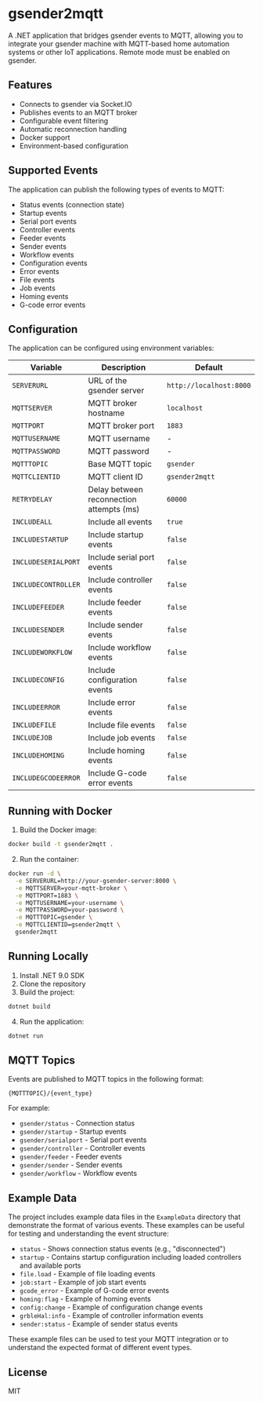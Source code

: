 # gsender2mqtt

A .NET application that bridges gsender events to MQTT, allowing you to integrate your gsender machine with MQTT-based home automation systems or other IoT applications.  Remote mode must be enabled on gsender.

## Features

- Connects to gsender via Socket.IO
- Publishes events to an MQTT broker
- Configurable event filtering
- Automatic reconnection handling
- Docker support
- Environment-based configuration

## Supported Events

The application can publish the following types of events to MQTT:

- Status events (connection state)
- Startup events
- Serial port events
- Controller events
- Feeder events
- Sender events
- Workflow events
- Configuration events
- Error events
- File events
- Job events
- Homing events
- G-code error events

## Configuration

The application can be configured using environment variables:

| Variable | Description | Default |
|----------|-------------|---------|
| `SERVERURL` | URL of the gsender server | `http://localhost:8000` |
| `MQTTSERVER` | MQTT broker hostname | `localhost` |
| `MQTTPORT` | MQTT broker port | `1883` |
| `MQTTUSERNAME` | MQTT username | - |
| `MQTTPASSWORD` | MQTT password | - |
| `MQTTTOPIC` | Base MQTT topic | `gsender` |
| `MQTTCLIENTID` | MQTT client ID | `gsender2mqtt` |
| `RETRYDELAY` | Delay between reconnection attempts (ms) | `60000` |
| `INCLUDEALL` | Include all events | `true` |
| `INCLUDESTARTUP` | Include startup events | `false` |
| `INCLUDESERIALPORT` | Include serial port events | `false` |
| `INCLUDECONTROLLER` | Include controller events | `false` |
| `INCLUDEFEEDER` | Include feeder events | `false` |
| `INCLUDESENDER` | Include sender events | `false` |
| `INCLUDEWORKFLOW` | Include workflow events | `false` |
| `INCLUDECONFIG` | Include configuration events | `false` |
| `INCLUDEERROR` | Include error events | `false` |
| `INCLUDEFILE` | Include file events | `false` |
| `INCLUDEJOB` | Include job events | `false` |
| `INCLUDEHOMING` | Include homing events | `false` |
| `INCLUDEGCODEERROR` | Include G-code error events | `false` |

## Running with Docker

1. Build the Docker image:
```bash
docker build -t gsender2mqtt .
```

2. Run the container:
```bash
docker run -d \
  -e SERVERURL=http://your-gsender-server:8000 \
  -e MQTTSERVER=your-mqtt-broker \
  -e MQTTPORT=1883 \
  -e MQTTUSERNAME=your-username \
  -e MQTTPASSWORD=your-password \
  -e MQTTTOPIC=gsender \
  -e MQTTCLIENTID=gsender2mqtt \
  gsender2mqtt
```

## Running Locally

1. Install .NET 9.0 SDK
2. Clone the repository
3. Build the project:
```bash
dotnet build
```
4. Run the application:
```bash
dotnet run
```

## MQTT Topics

Events are published to MQTT topics in the following format:
```
{MQTTTOPIC}/{event_type}
```

For example:
- `gsender/status` - Connection status
- `gsender/startup` - Startup events
- `gsender/serialport` - Serial port events
- `gsender/controller` - Controller events
- `gsender/feeder` - Feeder events
- `gsender/sender` - Sender events
- `gsender/workflow` - Workflow events

## Example Data

The project includes example data files in the `ExampleData` directory that demonstrate the format of various events. These examples can be useful for testing and understanding the event structure:

- `status` - Shows connection status events (e.g., "disconnected")
- `startup` - Contains startup configuration including loaded controllers and available ports
- `file.load` - Example of file loading events
- `job:start` - Example of job start events
- `gcode_error` - Example of G-code error events
- `homing:flag` - Example of homing events
- `config:change` - Example of configuration change events
- `grbleHal:info` - Example of controller information events
- `sender:status` - Example of sender status events

These example files can be used to test your MQTT integration or to understand the expected format of different event types.

## License

MIT

